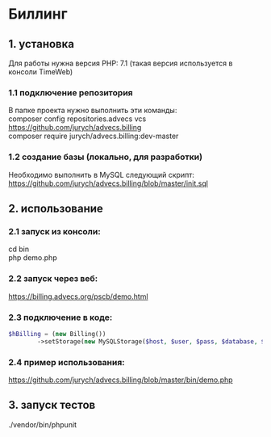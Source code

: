 # Биллинг

## 1. установка
Для работы нужна версия PHP: 7.1 (такая версия используется в консоли TimeWeb)

### 1.1 подключение репозитория
В папке проекта нужно выполнить эти команды:  
composer config repositories.advecs vcs https://github.com/jurych/advecs.billing  
composer require jurych/advecs.billing:dev-master  

### 1.2 создание базы (локально, для разработки)
Необходимо выполнить в MySQL следующий скрипт:  
https://github.com/jurych/advecs.billing/blob/master/init.sql

## 2. использование

### 2.1 запуск из консоли:
cd bin  
php demo.php  

### 2.2 запуск через веб:
https://billing.advecs.org/pscb/demo.html

### 2.3 подключение в коде:
```php
$hBilling = (new Billing())
        ->setStorage(new MySQLStorage($host, $user, $pass, $database, $port));
```

### 2.4 пример использования:
https://github.com/jurych/advecs.billing/blob/master/bin/demo.php  

## 3. запуск тестов 
./vendor/bin/phpunit  